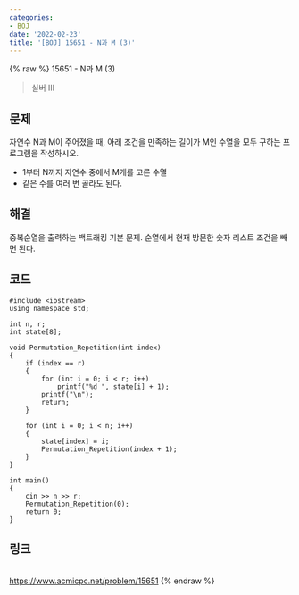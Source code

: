 ```yaml
---
categories:
- BOJ
date: '2022-02-23'
title: '[BOJ] 15651 - N과 M (3)'
---
```


{% raw %}
15651 - N과 M (3)

>실버 III

## 문제
자연수 N과 M이 주어졌을 때, 아래 조건을 만족하는 길이가 M인 수열을 모두 구하는 프로그램을 작성하시오.

-   1부터 N까지 자연수 중에서 M개를 고른 수열
-   같은 수를 여러 번 골라도 된다.

##  해결
중복순열을 출력하는 백트래킹 기본 문제. 순열에서 현재 방문한 숫자 리스트 조건을 빼면 된다.

## 코드
```
#include <iostream>
using namespace std;

int n, r;
int state[8];

void Permutation_Repetition(int index)
{
	if (index == r)
	{
		for (int i = 0; i < r; i++)
			printf("%d ", state[i] + 1);
		printf("\n");
		return;
	}

	for (int i = 0; i < n; i++)
	{
		state[index] = i;
		Permutation_Repetition(index + 1);
	}
}

int main()
{
	cin >> n >> r;
	Permutation_Repetition(0);
	return 0;
}
```

## 링크
<br>https://www.acmicpc.net/problem/15651
{% endraw %}